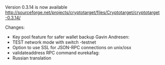 Version 0.3.14 is now available
http://sourceforge.net/projects/cryptotarget/files/Cryptotarget/cryptotarget-0.3.14/

Changes:
* Key pool feature for safer wallet backup
Gavin Andresen:
* TEST network mode with switch -testnet
* Option to use SSL for JSON-RPC connections on unix/osx
* validateaddress RPC command
eurekafag:
* Russian translation
